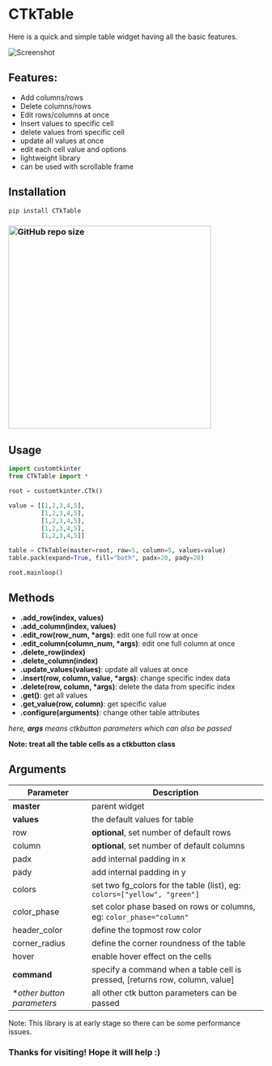 # CTkTable

Here is a quick and simple table widget having all the basic features. 

![Screenshot](https://user-images.githubusercontent.com/89206401/233420929-bf210cb3-5b5f-49b2-ba7a-f01d187e72cf.jpg)

## Features:
- Add columns/rows
- Delete columns/rows
- Edit rows/columns at once
- Insert values to specific cell
- delete values from specific cell
- update all values at once
- edit each cell value and options
- lightweight library
- can be used with scrollable frame

## Installation
```
pip install CTkTable
```

### [<img alt="GitHub repo size" src="https://img.shields.io/github/repo-size/Akascape/CTkTable?&color=white&label=Download%20Source%20Code&logo=Python&logoColor=yellow&style=for-the-badge"  width="400">](https://github.com/Akascape/CTkTable/archive/refs/heads/main.zip)

## Usage
```python
import customtkinter
from CTkTable import *

root = customtkinter.CTk()

value = [[1,2,3,4,5],
         [1,2,3,4,5],
         [1,2,3,4,5],
         [1,2,3,4,5],
         [1,2,3,4,5]]

table = CTkTable(master=root, row=5, column=5, values=value)
table.pack(expand=True, fill="both", padx=20, pady=20)

root.mainloop()
```

## Methods
- **.add_row(index, values)**
- **.add_column(index, values)**
- **.edit_row(row_num, *args)**: edit one full row at once
- **.edit_column(column_num, *args)**: edit one full column at once
- **.delete_row(index)**
- **.delete_column(index)**
- **.update_values(values)**: update all values at once
- **.insert(row, column, value, *args)**: change specific index data
- **.delete(row, column, *args)**: delete the data from specific index
- **.get()**: get all values
- **.get_value(row, column)**: get specific value
- **.configure(arguments)**: change other table attributes

_here, **args** means ctkbutton parameters which can also be passed_

**Note: treat all the table cells as a ctkbutton class**

## Arguments
| Parameter | Description |
|-----------| ------------|
| **master** | parent widget  |
| **values** | the default values for table |
| row | **optional**, set number of default rows |
| column | **optional**, set number of default columns |
| padx | add internal padding in x |
| pady | add internal padding in y |
| colors | set two fg_colors for the table (list), eg: `colors=["yellow", "green"]` |
| color_phase | set color phase based on rows or columns, eg: `color_phase="column"` |
| header_color | define the topmost row color |
| corner_radius | define the corner roundness of the table |
| hover | enable hover effect on the cells |
| **command** | specify a command when a table cell is pressed, [returns row, column, value] |
| **other button parameters* | all other ctk button parameters can be passed |

Note: This library is at early stage so there can be some performance issues. 
### Thanks for visiting! Hope it will help :)
